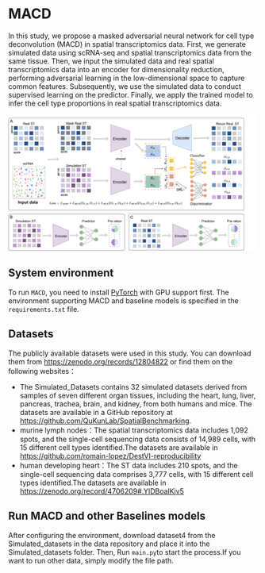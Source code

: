 # MACD
In this study, we propose a masked adversarial neural network for cell type deconvolution (MACD) in spatial transcriptomics data.
First, we generate simulated data using scRNA-seq and spatial transcriptomics data from the same tissue. Then, we input the simulated data and real spatial transcriptomics data into an encoder for dimensionality reduction, performing adversarial learning in the low-dimensional space to capture common features. Subsequently, we use the simulated data to conduct supervised learning on the predictor. Finally, we apply the trained model to infer the cell type proportions in real spatial transcriptomics data.

![(Variational)](workflow.png)


## System environment
To run `MACD`, you need to install [PyTorch](https://pytorch.org) with GPU support first. The environment supporting MACD and baseline models is specified in the `requirements.txt` file.

## Datasets
The publicly available  datasets were used in this study. You can download them from https://zenodo.org/records/12804822 or find them on the following websites：
-  The Simulated_Datasets  contains 32 simulated datasets derived from samples of seven different organ tissues, including the heart, lung, liver, pancreas, trachea, brain, and kidney, from both humans and mice. The datasets are available in a GitHub repository at https://github.com/QuKunLab/SpatialBenchmarking.
-  murine lymph nodes：The spatial transcriptomics data includes 1,092 spots, and the single-cell sequencing data consists of 14,989 cells, with 15 different cell types identified.The datasets are available in https://github.com/romain-lopez/DestVI-reproducibility
- human developing heart：The ST data includes 210 spots, and the single-cell sequencing data comprises 3,777 cells, with 15 different cell types identified.The datasets are available in https://zenodo.org/record/4706209#.YIDBoalKjv5



## Run MACD and other Baselines models
After configuring the environment, download dataset4 from the Simulated_datasets in the data repository and place it into the Simulated_datasets folder. Then, Run `main.py`to start the process.If you want to run other data, simply modify the file path.
